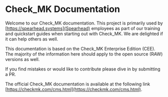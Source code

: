 # Check_MK Documentation
Welcome to our Check_MK documentation. This project is primarily used by 
[https://spearhead.systems](Spearhead) employees as part of our training
and quickstart guides when starting out with Check_MK. 
We are delighted if it can help others as well.

This documentation is based on the Check_MK 
Enterprise Edition (CEE). The majority of the information here should apply
to the open source (RAW) versions as well.

If you find mistakes or would like to contribute please dive in by submitting
 a PR.

The official Check_MK documentation is available at the following link
 [https://checkmk.com/cms.html](https://checkmk.com/cms.html).
